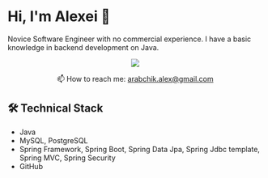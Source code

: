 # Hi, I'm Alexei 👋
Novice Software Engineer with no commercial experience. I have a basic knowledge in backend development on Java.

<p align='center'>
   <a href="https://www.linkedin.com/in/алексей-арабчик-302479207/">
       <img src="https://img.shields.io/badge/linkedin-%230077B5.svg?&style=for-the-badge&logo=linkedin&logoColor=white"/>
   </a>

<p align='center'>
   📫 How to reach me: <a href='mailto:arabchik.alex@gmail.com'>arabchik.alex@gmail.com</a>
</p>

## 🛠 Technical Stack
*   Java
*   MySQL, PostgreSQL
*   Spring Framework, Spring Boot, Spring Data Jpa, Spring Jdbc template, Spring MVC, Spring Security
*   GitHub
